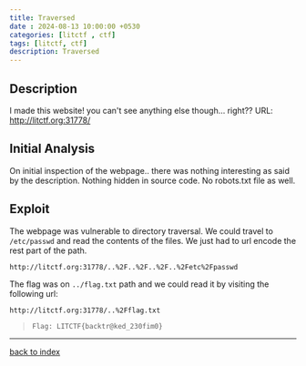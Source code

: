 ```yaml
---
title: Traversed
date : 2024-08-13 10:00:00 +0530
categories: [litctf , ctf]
tags: [litctf, ctf]
description: Traversed
---
```


## Description

I made this website! you can't see anything else though... right?? URL: http://litctf.org:31778/

## Initial Analysis

On initial inspection of the webpage.. there was nothing interesting as said by the description. Nothing hidden in source code.
No robots.txt file as well.

## Exploit

The webpage was vulnerable to directory traversal. We could travel to `/etc/passwd` and read the contents of the files. We just had to url encode the rest part of the path.

`http://litctf.org:31778/..%2F..%2F..%2F..%2Fetc%2Fpasswd`

The flag was on `../flag.txt` path and we could read it by visiting the following url:

```bash
http://litctf.org:31778/..%2Fflag.txt
```

> `Flag: LITCTF{backtr@ked_230fim0}`

---

[back to index](/posts/LIT-Index/)